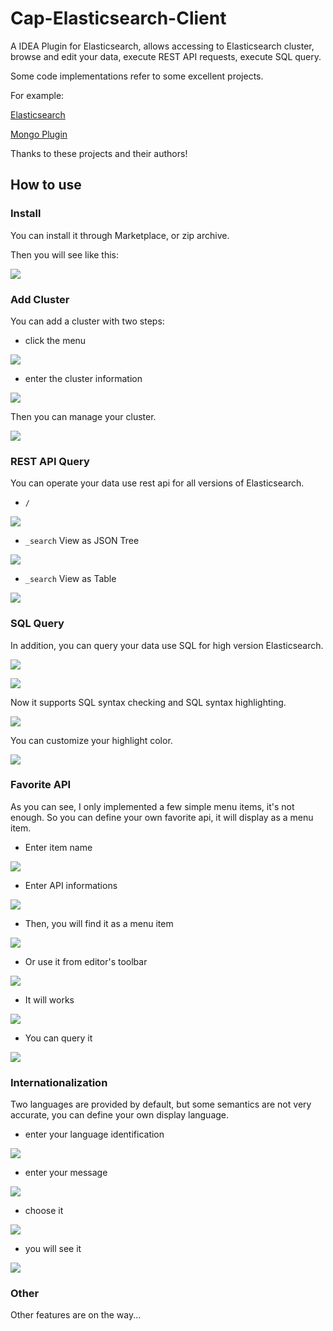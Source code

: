 # Cap-Elasticsearch-Client

A IDEA Plugin for Elasticsearch, allows accessing to Elasticsearch cluster, browse and edit your data, execute REST API requests, execute SQL query.

Some code implementations refer to some excellent projects.

For example:

[Elasticsearch](https://plugins.jetbrains.com/plugin/14512-elasticsearch)

[Mongo Plugin](https://plugins.jetbrains.com/plugin/14512-elasticsearch)

Thanks to these projects and their authors!

## How to use

### Install

You can install it through Marketplace, or zip archive.

Then you will see like this:

![](./images/install_01.png)

### Add Cluster

You can add a cluster with two steps:

* click the menu  

![](./images/add_cluster_01.png)

* enter the cluster information

![](./images/add_cluster_02.png)

Then you can manage your cluster.

![](./images/add_cluster_03.png)

### REST API Query

You can operate your data use rest api for all versions of Elasticsearch.

* `/`

![](./images/rest_query_01.png)

* `_search` View as JSON Tree

![](./images/rest_query_02.png)

* `_search` View as Table

![](./images/rest_query_03.png)

### SQL Query

In addition, you can query your data use SQL for high version Elasticsearch.

![](./images/sql_query_01.png)

![](./images/sql_query_02.png)

Now it supports SQL syntax checking and SQL syntax highlighting.

![](./images/sql_query_03.png)

You can customize your highlight color.

![](./images/sql_query_04.png)


### Favorite API

As you can see, I only implemented a few simple menu items,  it's not enough. So you can define your own favorite api, it will display as a menu item.

* Enter item name

![](./images/favorite_api_01.png)

* Enter API informations

![](./images/favorite_api_02.png)

* Then, you will find it as a menu item

![](./images/favorite_api_03.png)

* Or use it from editor's toolbar

![](./images/favorite_api_04.png)

* It will works

![](./images/favorite_api_05.png)

* You can query it

![](./images/favorite_api_06.png)

### Internationalization

Two languages are provided by default, but some semantics are not very accurate, you can define your own display language.

* enter your language identification

![](./images/i18n_01.png)

* enter your message

![](./images/i18n_02.png)

* choose it

![](./images/i18n_03.png)

* you will see it

![](./images/i18n_04.png)

### Other

Other features are on the way...